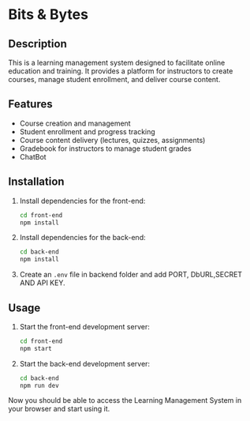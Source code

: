 # Bits & Bytes
## Description

This is a learning management system designed to facilitate online education and training. It provides a platform for instructors to create courses, manage student enrollment, and deliver course content.

## Features

- Course creation and management
- Student enrollment and progress tracking
- Course content delivery (lectures, quizzes, assignments)
- Gradebook for instructors to manage student grades
- ChatBot

## Installation

1. Install dependencies for the front-end:

   ```bash
   cd front-end
   npm install
   ```

2. Install dependencies for the back-end:

   ```bash
   cd back-end
   npm install
   ```

3. Create an `.env` file in backend folder and add PORT, DbURL,SECRET AND API KEY.

## Usage

1. Start the front-end development server:

   ```bash
   cd front-end
   npm start
   ```

2. Start the back-end development server:
   ```bash
   cd back-end
   npm run dev
   ```

Now you should be able to access the Learning Management System in your browser and start using it.
